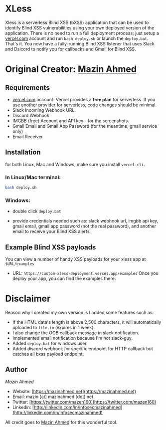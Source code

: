 # XLess

Xless is a serverless Blind XSS (bXSS) application that can be used to identify Blind XSS vulnerabilities using your own deployed version of the application.
There is no need to run a full deployment process; just setup a [vercel.com](https://vercel.com/) account and run `bash deploy.sh` or launch the `deploy.bat`.
That's it. You now have a fully-running Blind XSS listener that uses Slack and Dsicord to notify you for callbacks and Gmail for Blind XSS.

<h1>Original Creator: <a href="https://github.com/mazen160/xless">Mazin Ahmed</a></h1>

## Requirements
* [vercel.com](https://vercel.com/) account: Vercel provides a **free plan** for serverless. If you use another provider for serverless, code changes should be minimal.
* Slack Incoming Webhook URL.
* Discord Webhook
* IMGBB (free) Account and API key - for the screenshots.
* Gmail Email and Gmail App Password (for the meantime, gmail service only)
* Email Receiver

## Installation

for both Linux, Mac and Windows, make sure you install `vercel-cli`.

### In Linux/Mac terminal: 
```bash
bash deploy.sh
```
### Windows:
* double click `deploy.bat`

* provide credentials needed such as: slack webhook url, imgbb api key, gmail email, gmail app password (not the real password), and another email to receive your Blind XSS alerts.

##  Example Blind XSS payloads

You can view a number of handy XSS payloads for your xless app at `$URL/examples`
* URL: `https://custom-xless-deployment.vercel.app/examples`
Once you deploy your app, you can find the examples there.

# Disclaimer

Reason why I created my own version is I added some features such as:

* If the HTML data's length is above 2,500 characters, it will automatically uploaded to `file.io` (expires in 1 week).
* I also change the OOB callback message in slack notification.
* Implemented email notification because I'm not slack-guy.
* Added `deploy.bat` for windows user.
* Added discord webhook for specific endpoint for HTTP callback but catches all bxss payload endpoint.

## Author
*Mazin Ahmed*
* Website: [https://mazinahmed.net](https://mazinahmed.net)
* Email: mazin [at] mazinahmed [dot] net
* Twitter: [https://twitter.com/mazen160](https://twitter.com/mazen160)
* Linkedin: [http://linkedin.com/in/infosecmazinahmed](http://linkedin.com/in/infosecmazinahmed)

All credit goes to <a href="https://github.com/mazen160/xless">Mazin Ahmed</a> for this wonderful tool.
